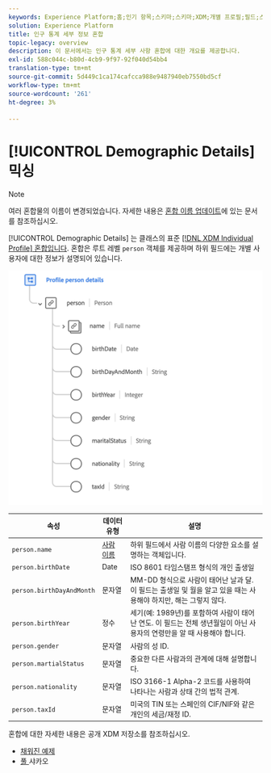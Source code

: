 ```yaml
---
keywords: Experience Platform;홈;인기 항목;스키마;스키마;XDM;개별 프로필;필드;스키마;스키마 디자인;mixin;person details;profile person details;person
solution: Experience Platform
title: 인구 통계 세부 정보 혼합
topic-legacy: overview
description: 이 문서에서는 인구 통계 세부 사항 혼합에 대한 개요를 제공합니다.
exl-id: 588c044c-b80d-4cb9-9f97-92f040d54bb4
translation-type: tm+mt
source-git-commit: 5d449c1ca174cafcca988e9487940eb7550bd5cf
workflow-type: tm+mt
source-wordcount: '261'
ht-degree: 3%

---
```


# [!UICONTROL Demographic Details] 믹싱

>[!NOTE]
>
>여러 혼합물의 이름이 변경되었습니다. 자세한 내용은 [혼합 이름 업데이트](../name-updates.md)에 있는 문서를 참조하십시오.

[!UICONTROL Demographic Details] 는 클래스의 표준  [[!DNL XDM Individual Profile] 혼합입니다](../../classes/individual-profile.md). 혼합은 루트 레벨 `person` 객체를 제공하며 하위 필드에는 개별 사용자에 대한 정보가 설명되어 있습니다.

<img src="../../images/mixins/profile-person-details.png" width="600" /><br />

| 속성 | 데이터 유형 | 설명 |
| --- | --- | --- |
| `person.name` | [사람 이름](../../data-types/person-name.md) | 하위 필드에서 사람 이름의 다양한 요소를 설명하는 객체입니다. |
| `person.birthDate` | Date | ISO 8601 타임스탬프 형식의 개인 출생일 |
| `person.birthDayAndMonth` | 문자열 | MM-DD 형식으로 사람이 태어난 날과 달. 이 필드는 출생일 및 월을 알고 있을 때는 사용해야 하지만, 해는 그렇지 않다. |
| `person.birthYear` | 정수 | 세기(예: 1989년)를 포함하여 사람이 태어난 연도. 이 필드는 전체 생년월일이 아닌 사용자의 연령만을 알 때 사용해야 합니다. |
| `person.gender` | 문자열 | 사람의 성 ID. |
| `person.martialStatus` | 문자열 | 중요한 다른 사람과의 관계에 대해 설명합니다. |
| `person.nationality` | 문자열 | ISO 3166-1 Alpha-2 코드를 사용하여 나타나는 사람과 상태 간의 법적 관계. |
| `person.taxId` | 문자열 | 미국의 TIN 또는 스페인의 CIF/NIF와 같은 개인의 세금/재정 ID. |

혼합에 대한 자세한 내용은 공개 XDM 저장소를 참조하십시오.

* [채워진 예제](https://github.com/adobe/xdm/blob/master/components/mixins/profile/profile-person-details.example.1.json)
* [풀 ](https://github.com/adobe/xdm/blob/master/components/mixins/profile/profile-person-details.schema.json)
샤카오
